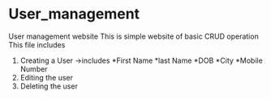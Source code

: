 # User_management
User management website
This is simple website of basic CRUD operation
This file includes 
1. Creating a User
    ->includes *First Name
               *last Name
               *DOB
               *City
               *Mobile Number
2. Editing the user
3. Deleting the user
